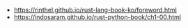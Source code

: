 - https://rinthel.github.io/rust-lang-book-ko/foreword.html
- https://indosaram.github.io/rust-python-book/ch1-00.html